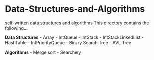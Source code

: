 # Data-Structures-and-Algorithms
self-written data structures and algorithms
This directory contains the following...

  **Data Structures**
      - Array
      - IntQueue
      - IntStack
      - IntStackLinkedList
      - HashTable
      - IntPriorityQueue
      - Binary Search Tree
      - AVL Tree
      
  **Algorithms**
      - Merge sort
      - Searchery
      
